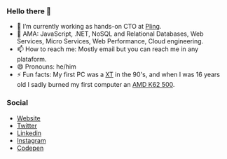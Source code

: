 ### Hello there 👋

- 🔭 I’m currently working as hands-on CTO at [Pling](https://pling.pro).
- 💬 AMA: JavaScript, .NET, NoSQL and Relational Databases, Web Services, Micro Services, Web Performance, Cloud engineering.
- 📫 How to reach me: Mostly email but you can reach me in any plataform.
- 😄 Pronouns: he/him
- ⚡️ Fun facts: My first PC was a [XT](https://en.wikipedia.org/wiki/IBM_Personal_Computer_XT) in the 90's, and when I was 16 years old I sadly burned my first computer an [AMD K62 500](https://en.wikipedia.org/wiki/AMD_K6-2).

### Social

- [Website](https://felipekm.me)
- [Twitter](https://twitter.com/felipekm)
- [Linkedin](https://linkedin.com/in/felipekm)
- [Instagram](https://instagram.com/_felipekm)
- [Codepen](https://codepen.io/felipekm)

